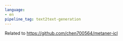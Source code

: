 ```yaml
---
language:
- en
pipeline_tag: text2text-generation
---
```


Related to https://github.com/chen700564/metaner-icl